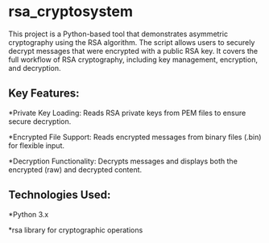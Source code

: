 # rsa_cryptosystem
This project is a Python-based tool that demonstrates asymmetric cryptography using the RSA algorithm. The script allows users to securely decrypt messages that were encrypted with a public RSA key. It covers the full workflow of RSA cryptography, including key management, encryption, and decryption.

## Key Features:

  *Private Key Loading: Reads RSA private keys from PEM files to ensure secure decryption.
  
  *Encrypted File Support: Reads encrypted messages from binary files (.bin) for flexible input.
  
  *Decryption Functionality: Decrypts messages and displays both the encrypted (raw) and decrypted content.


## Technologies Used:

 *Python 3.x

 *rsa library for cryptographic operations
